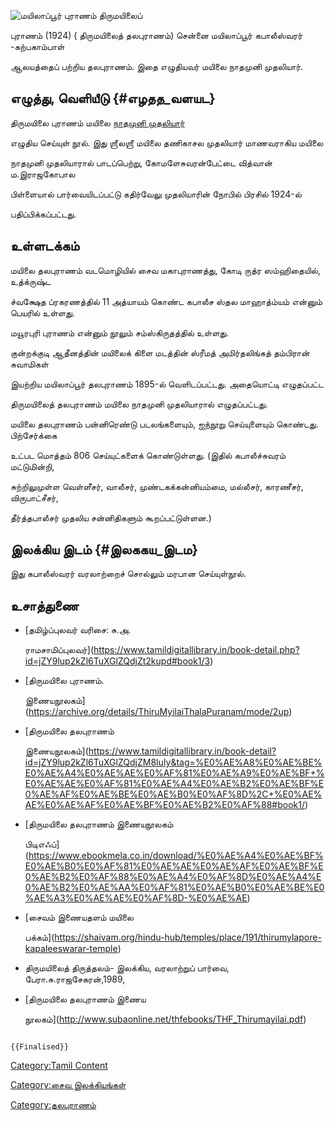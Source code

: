 ![மயிலாப்பூர் புராணம்](மயிலை_நாதமுனி.jpg "மயிலாப்பூர் புராணம்") திருமயிலைப்
புராணம் (1924) ( திருமயிலைத் தலபுராணம்) சென்னை மயிலாப்பூர் கபாலீஸ்வரர் -கற்பகாம்பாள்
ஆலயத்தைப் பற்றிய தலபுராணம். இதை எழுதியவர் மயிலை நாதமுனி முதலியார்.

## எழுத்து, வெளியீடு {#எழதத_வளயட}

திருமயிலை புராணம் மயிலை [நாதமுனி முதலியார்](நாதமுனி_முதலியார் "wikilink")
எழுதிய செய்யுள் நூல். இது ஶ்ரீலஶ்ரீ மயிலை தணிகாசல முதலியார் மாணவராகிய மயிலை
நாதமுனி முதலியாரால் பாடப்பெற்று, கோமளேசுவரன்பேட்டை வித்வான் ம.இராஜகோபால
பிள்ளையால் பார்வையிடப்பட்டு கதிர்வேலு முதலியாரின் நோபில் பிரசில் 1924-ல்
பதிப்பிக்கப்பட்டது.

## உள்ளடக்கம்

மயிலை தலபுராணம் வடமொழியில் சைவ மகாபுராணத்து, கோடி ருத்ர ஸம்ஹிதையில், உத்க்ருஷ்ட
ச்வக்ஷேத ப்ரகரணத்தில் 11 அத்யாயம் கொண்ட கபாலீச ஸ்தல மாஹாத்ம்யம் என்னும் பெயரில் உள்ளது.
மயூரபுரி புராணம் என்னும் நூலும் சம்ஸ்கிருதத்தில் உள்ளது.

குன்றக்குடி ஆதீனத்தின் மயிலைக் கிளை மடத்தின் ஸ்ரீமத் அமிர்தலிங்கத் தம்பிரான் சுவாமிகள்
இயற்றிய மயிலாப்பூர் தலபுராணம் 1895-ல் வெளிடப்பட்டது. அதையொட்டி எழுதப்பட்ட
திருமயிலைத் தலபுராணம் மயிலை நாதமுனி முதலியாரால் எழுதப்பட்டது.

மயிலை தலபுராணம் பன்னிரெண்டு படலங்களையும், ஐந்நூறு செய்யுளையும் கொண்டது. பிற்சேர்க்கை
உட்பட மொத்தம் 806 செய்யுட்களைக் கொண்டுள்ளது. (இதில் கபாலீச்சுவரம் மட்டுமின்றி,
சுற்றிலுமுள்ள வெள்ளீசர், வாலீசர், முண்டகக்கன்னியம்மை, மல்லீசர், காரணீசர், விருபாட்சீசர்,
தீர்த்தபாலீசர் முதலிய சன்னிதிகளும் கூறப்பட்டுள்ளன.)

## இலக்கிய இடம் {#இலககய_இடம}

இது கபாலீஸ்வரர் வரலாற்றைச் சொல்லும் மரபான செய்யுள்நூல்.

## உசாத்துணை

-   [தமிழ்ப்புலவர் வரிசை: சு.அ.
    ராமசாமிப்புலவர்](https://www.tamildigitallibrary.in/book-detail.php?id=jZY9lup2kZl6TuXGlZQdjZt2kupd#book1/3)
-   [திருமயிலை புராணம்.
    இணையநூலகம்](https://archive.org/details/ThiruMyilaiThalaPuranam/mode/2up)
-   [திருமயிலை தலபுராணம்
    இணையநூலகம்](https://www.tamildigitallibrary.in/book-detail?id=jZY9lup2kZl6TuXGlZQdjZM8luIy&tag=%E0%AE%A8%E0%AE%BE%E0%AE%A4%E0%AE%AE%E0%AF%81%E0%AE%A9%E0%AE%BF+%E0%AE%AE%E0%AF%81%E0%AE%A4%E0%AE%B2%E0%AE%BF%E0%AE%AF%E0%AE%BE%E0%AE%B0%E0%AF%8D%2C+%E0%AE%AE%E0%AE%AF%E0%AE%BF%E0%AE%B2%E0%AF%88#book1/)
-   [திருமயிலை தலபுராணம் இணையநூலகம்
    பிடிஎஃப்](https://www.ebookmela.co.in/download/%E0%AE%A4%E0%AE%BF%E0%AE%B0%E0%AF%81%E0%AE%AE%E0%AE%AF%E0%AE%BF%E0%AE%B2%E0%AF%88%E0%AE%A4%E0%AF%8D%E0%AE%A4%E0%AE%B2%E0%AE%AA%E0%AF%81%E0%AE%B0%E0%AE%BE%E0%AE%A3%E0%AE%AE%E0%AF%8D-%E0%AE%AE)
-   [சைவம் இணையதளம் மயிலை
    பக்கம்](https://shaivam.org/hindu-hub/temples/place/191/thirumylapore-kapaleeswarar-temple)
-   திருமயிலைத் திருத்தலம்- இலக்கிய, வரலாற்றுப் பார்வை, பேரா.சு.ராஜசேகரன்,1989,
-   [திருமயிலை தலபுராணம் இணைய
    நூலகம்](http://www.subaonline.net/thfebooks/THF_Thirumayilai.pdf)

```{=mediawiki}
{{Finalised}}
```
[Category:Tamil Content](Category:Tamil_Content "wikilink")
[Category:சைவ இலக்கியங்கள்](Category:சைவ_இலக்கியங்கள் "wikilink")
[Category:தலபுராணம்](Category:தலபுராணம் "wikilink")
